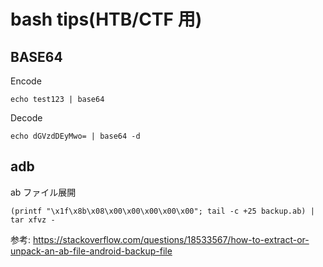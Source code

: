 # bash tips(HTB/CTF 用)

## BASE64

Encode

```
echo test123 | base64
```

Decode

```
echo dGVzdDEyMwo= | base64 -d
```

## adb

ab ファイル展開

```
(printf "\x1f\x8b\x08\x00\x00\x00\x00\x00"; tail -c +25 backup.ab) | tar xfvz -
```

参考: https://stackoverflow.com/questions/18533567/how-to-extract-or-unpack-an-ab-file-android-backup-file
